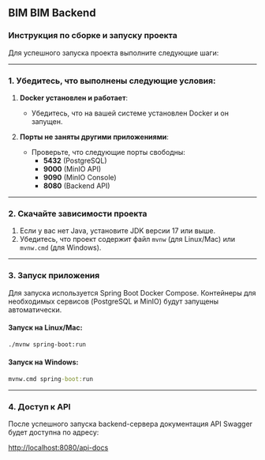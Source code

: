 ## BIM BIM Backend

### Инструкция по сборке и запуску проекта

Для успешного запуска проекта выполните следующие шаги:

---

### 1. Убедитесь, что выполнены следующие условия:

1. **Docker установлен и работает**:
   - Убедитесь, что на вашей системе установлен Docker и он запущен.

2. **Порты не заняты другими приложениями**:
   - Проверьте, что следующие порты свободны:
      - **5432** (PostgreSQL)
      - **9000** (MinIO API)
      - **9090** (MinIO Console)
      - **8080** (Backend API)

---

### 2. Скачайте зависимости проекта

1. Если у вас нет Java, установите JDK версии 17 или выше.
2. Убедитесь, что проект содержит файл `mvnw` (для Linux/Mac) или `mvnw.cmd` (для Windows).

---

### 3. Запуск приложения

Для запуска используется Spring Boot Docker Compose. Контейнеры для необходимых сервисов (PostgreSQL и MinIO) будут запущены автоматически.

#### Запуск на Linux/Mac:
```bash
./mvnw spring-boot:run
```

#### Запуск на Windows:
```cmd
mvnw.cmd spring-boot:run
```

---

### 4. Доступ к API

После успешного запуска backend-сервера документация API Swagger будет доступна по адресу:

[http://localhost:8080/api-docs](http://localhost:8080/api-docs)
